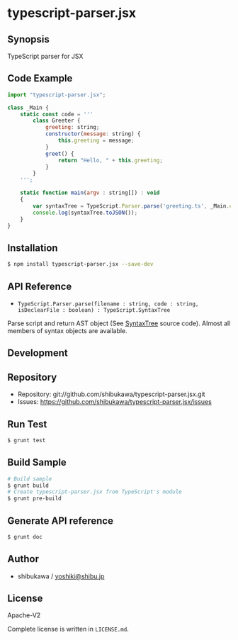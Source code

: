 typescript-parser.jsx
===========================================

Synopsis
---------------

TypeScript parser for JSX

Code Example
---------------

```js
import "typescript-parser.jsx";

class _Main {
    static const code = '''
        class Greeter {
            greeting: string;
            constructor(message: string) {
                this.greeting = message;
            }
            greet() {
                return "Hello, " + this.greeting;
            }
        }
    ''';

    static function main(argv : string[]) : void
    {
        var syntaxTree = TypeScript.Parser.parse('greeting.ts', _Main.code);
        console.log(syntaxTree.toJSON());
    }
}
```

Installation
---------------

```sh
$ npm install typescript-parser.jsx --save-dev
```

API Reference
------------------

* `TypeScript.Parser.parse(filename : string, code : string, isDeclearFile : boolean) : TypeScript.SyntaxTree`

Parse script and return AST object (See [SyntaxTree](http://typescript.codeplex.com/SourceControl/latest#src/compiler/syntax/syntaxTree.ts) source code). Almost all members of syntax objects are available.

Development
-------------

## Repository

* Repository: git://github.com/shibukawa/typescript-parser.jsx.git
* Issues: https://github.com/shibukawa/typescript-parser.jsx/issues

## Run Test

```sh
$ grunt test
```

## Build Sample

```sh
# Build sample
$ grunt build
# Create typescript-parser.jsx from TypeScript's module
$ grunt pre-build
```

## Generate API reference

```sh
$ grunt doc
```

Author
---------

* shibukawa / yoshiki@shibu.jp

License
------------

Apache-V2

Complete license is written in `LICENSE.md`.
